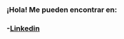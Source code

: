 ### ¡Hola! Me pueden encontrar en:
### -[Linkedin](www.linkedin.com/in/guillermo-sebastián-neme-simonetti)

